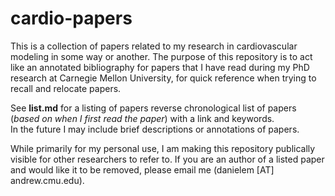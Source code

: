 # cardio-papers
This is a collection of papers related to my research in cardiovascular modeling in some way or another. The purpose of this repository is to act like an annotated bibliography for papers that I have read during my PhD research at Carnegie Mellon University, for quick reference when trying to recall and relocate papers. 

See **list.md** for a listing of papers reverse chronological list of papers (*based on when I first read the paper*) with a link and keywords. <br> 
In the future I may include brief descriptions or annotations of papers. 

While primarily for my personal use, I am making this repository publically visible for other researchers to refer to. If you are an author of a listed paper and would like it to be removed, please email me (danielem [AT] andrew.cmu.edu).
